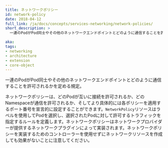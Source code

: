 ```yaml
---
title: ネットワークポリシー
id: network-policy
date: 2018-04-12
full_link: /ja/docs/concepts/services-networking/network-policies/
short_description: >
  一連のPodがPod同士やその他のネットワークエンドポイントとどのように通信することを許可されるかを定める規定。

aka: 
tags:
- networking
- architecture
- extension
- core-object
---
```

 一連のPodがPod同士やその他のネットワークエンドポイントとどのように通信することを許可されるかを定める規定。

<!--more--> 

ネットワークポリシーは、どのPodが互いに接続を許可されるか、どのNamespaceが通信を許可されるか、そしてより具体的には各ポリシーを適用するポート番号を宣言的に設定することができます。`NetworkPolicy`リソースはラベルを使用してPodを選択し、選択されたPodに対して許可するトラフィックを指定するルールを定義します。ネットワークポリシーはネットワークプロバイダーが提供するネットワークプラグインによって実装されます。ネットワークポリシーを実装するためのコントローラーを使用せずにネットワークリソースを作成しても効果がないことに注意してください。
